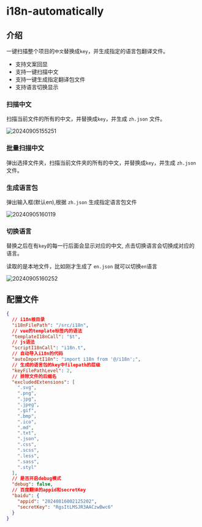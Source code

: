 # i18n-automatically

## 介绍

一键扫描整个项目的`中文`替换成`key`，并生成指定的语言包翻译文件。

- 支持文案回显
- 支持一键扫描中文
- 支持一键生成指定翻译包文件
- 支持语言切换显示

### 扫描中文

扫描当前文件的所有的中文，并替换成`key`，并生成 `zh.json` 文件。

![20240905155251](https://gcore.jsdelivr.net/gh/wu529778790/image/blog/20240905155251.png)

### 批量扫描中文

弹出选择文件夹，扫描当前文件夹的所有的中文，并替换成`key`，并生成 `zh.json` 文件。

### 生成语言包

弹出输入框(默认en),根据 `zh.json` 生成指定语言包文件

![20240905160119](https://gcore.jsdelivr.net/gh/wu529778790/image/blog/20240905160119.png)

### 切换语言

替换之后在有`key`的每一行后面会显示对应的中文, 点击切换语言会切换成对应的语言。

读取的是本地文件，比如刚才生成了 `en.json` 就可以切换`en`语言

![20240905160252](https://gcore.jsdelivr.net/gh/wu529778790/image/blog/20240905160252.png)

## 配置文件

```json
{
  // i18n根目录
  "i18nFilePath": "/src/i18n",
  // vue的template标签内的语法
  "templateI18nCall": "$t",
  // js语法
  "scriptI18nCall": "i18n.t",
  // 自动导入i18n的代码
  "autoImportI18n": "import i18n from '@/i18n';",
  // 生成的语言包的key中filepath的层级
  "keyFilePathLevel": 2,
  // 排除文件的后缀名
  "excludedExtensions": [
    ".svg",
    ".png",
    ".jpg",
    ".jpeg",
    ".gif",
    ".bmp",
    ".ico",
    ".md",
    ".txt",
    ".json",
    ".css",
    ".scss",
    ".less",
    ".sass",
    ".styl"
  ],
  // 是否开启debug模式
  "debug": false,
  // 百度翻译的appid和secretKey
  "baidu": {
    "appid": "20240816002125202",
    "secretKey": "RgsItLMSJR3AACzwBwc6"
  }
}
```
